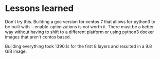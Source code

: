 # Lessons learned
Don't try this. 
Building a gcc version for centos 7 that allows for python3 to be built with --enable-optimizations is not worth it.
There must be a better way without having to shift to a different platform or using python3 docker images that aren't centos based.

Building everything took 1390.1s for the first 8 layers and resulted in a 9.8 GiB image.